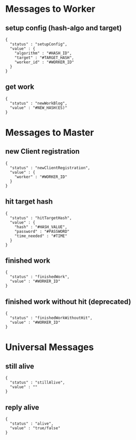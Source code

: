 # Messages to Worker

## setup config (hash-algo and target)
```
{
  "status" : "setupConfig",
  "value" : {
    "algorithm" : "#HASH_ID",
    "target" : "#TARGET_HASH", 
    "worker_id" : "#WORKER_ID"
  }
}
```

## get work
```
{
  "status" : "newWorkBlog",
  "value" : "#NEW_HASH(ES)"
}
```

# Messages to Master  

## new Client registration
```
{
  "status" : "newClientRegistration",
  "value" : {
    "worker" : "#WORKER_ID"
  }
}
```

## hit target hash
```
{
  "status" : "hitTargetHash",
  "value" : {
    "hash" : "#HASH_VALUE",
    "password" : "#PASSWORD"
    "time_needed" : "#TIME"
  }
}
```

## finished work
```
{
  "status" : "finishedWork",
  "value" : "#WORKER_ID"
}
```

## finished work without hit (deprecated)
```
{
  "status" : "finishedWorkWithoutHit",
  "value" : "#WORKER_ID"
}
```


# Universal Messages

## still alive
```
{
  "status" : "stillAlive",
  "value" : ""
}
```

## reply alive
```
{
  "status" : "alive",
  "value" : "true/false"
}
```
